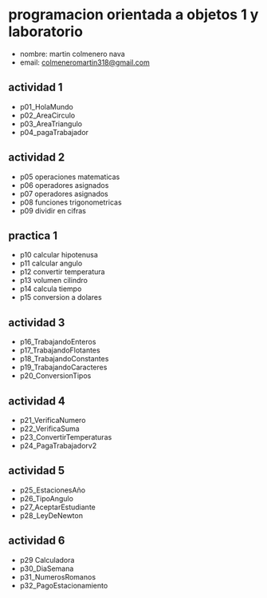 # programacion orientada a objetos 1 y laboratorio
- nombre: martin colmenero nava
- email: colmeneromartin318@gmail.com

## actividad 1
- p01_HolaMundo
- p02_AreaCirculo
- p03_AreaTriangulo
- p04_pagaTrabajador

## actividad 2
- p05 operaciones matematicas
- p06 operadores asignados
- p07 operadores asignados
- p08 funciones trigonometricas
- p09 dividir en cifras

## practica 1
- p10 calcular hipotenusa
- p11 calcular angulo
- p12 convertir temperatura
- p13 volumen cilindro
- p14 calcula tiempo
- p15 conversion a dolares

## actividad 3
- p16_TrabajandoEnteros
- p17_TrabajandoFlotantes
- p18_TrabajandoConstantes
- p19_TrabajandoCaracteres
- p20_ConversionTipos

## actividad 4
- p21_VerificaNumero
- p22_VerificaSuma
- p23_ConvertirTemperaturas
- p24_PagaTrabajadorv2

## actividad 5 
- p25_EstacionesAño
- p26_TipoAngulo
- p27_AceptarEstudiante
- p28_LeyDeNewton

## actividad 6
- p29 Calculadora
- p30_DiaSemana
- p31_NumerosRomanos
- p32_PagoEstacionamiento

